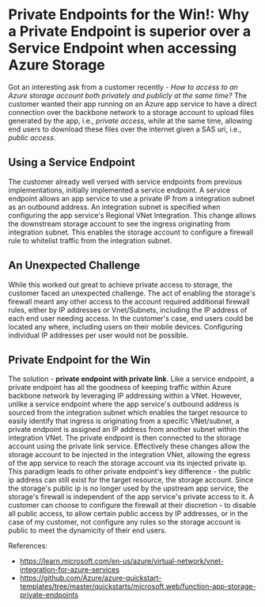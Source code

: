 # Private Endpoints for the Win!: Why a Private Endpoint is superior over a Service Endpoint when accessing Azure Storage 

Got an interesting ask from a customer recently - *How to access to an Azure storage account both privately and publicly at the same time?*  The customer wanted their app running on an Azure app service to have a direct connection over the backbone network to a storage account to upload files generated by the app, i.e., *private access*, while at the same time, allowing end users to download these files over the internet given a SAS uri, i.e., *public access*.  

## Using a Service Endpoint
The customer already well versed with service endpoints from previous implementations, initially implemented a service endpoint.  A service endpoint allows an app service to use a private IP from a integration subnet as an outbound address.  An integration subnet is specified when configuring the app service's Regional VNet Integration.  This change allows the downstream storage account to see the ingress originating from integration subnet.  This enables the storage account to configure a firewall rule to whitelist traffic from the integration subnet.      

## An Unexpected Challenge
While this worked out great to achieve private access to storage, the customer faced an unexpected challenge.  The act of enabling the storage's firewall meant any other access to the account required additional firewall rules, either by IP addresses or Vnet/Subnets, including the IP address of each end user needing access.  In the customer's case, end users could be located any where, including users on their mobile devices. Configuring individual IP addresses per user would not be possible.          

## Private Endpoint for the Win
The solution - **private endpoint with private link**.  Like a service endpoint, a private endpoint has all the goodness of keeping traffic within Azure backbone network by leveraging IP addressing within a VNet.  However, unlike a service endpoint where the app service's outbound address is sourced from the integration subnet which enables the target resource to easily identify that ingress is originating from a specific VNet/subnet, a private endpoint is assigned an IP address from another subnet within the integration VNet.  The private endpoint is then connected to the storage account using the private link service.  Effectively these changes allow the storage account to be injected in the integration VNet, allowing the egress of the app service to reach the storage account via its injected private ip.  This paradigm leads to other private endpoint's key difference - the public ip address can still exist for the target resource, the storage account.  Since the storage's public ip is no longer used by the upstream app service, the storage's firewall is independent of the app service's private access to it.  A customer can choose to configure the firewall at their discretion - to disable all public access, to allow certain public access by IP addresses, or in the case of my customer, not configure any rules so the storage account is public to meet the dynamicity of their end users.     


References:
- https://learn.microsoft.com/en-us/azure/virtual-network/vnet-integration-for-azure-services
- https://github.com/Azure/azure-quickstart-templates/tree/master/quickstarts/microsoft.web/function-app-storage-private-endpoints